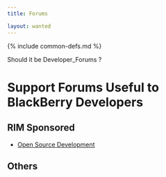```yaml
---
title: Forums

layout: wanted
---
```

{% include common-defs.md %}

Should it be Developer_Forums ?


# Support Forums Useful to BlackBerry Developers

## RIM Sponsored

* [Open Source Development](http://supportforums.blackberry.com/t5/Open-Source-Development/ct-p/os_dev)


## Others